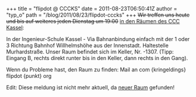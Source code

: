 +++
title = "flipdot @ CCCKS"
date = 2011-08-23T06:50:41Z
author = "typ_o"
path = "/blog/2011/08/23/flipdot-cccks"
+++
~~Wir treffen uns heute und bis auf weiteres jeden Dienstag um 19:00~~
[in den Räumen des CCC
Kassel](https://maps.google.de/maps?q=kassel,+wilhelmsh%C3%B6her+allee+73&hl=de&ie=UTF8&ll=51.311308,9.47338&spn=0.006284,0.011061&sll=51.312273,9.473723&sspn=0.006284,0.011061&t=h&z=17):

In der Ingenieur-Schule Kassel - Via Bahnanbindung einfach mit der 1
oder 3 Richtung Bahnhof Willhelmshöhe aus der Innenstadt. Haltestelle
Murhardstraße. Unser Raum befindet sich im Keller, Nr. -1307. (Tipp:
Eingang B, rechts direkt runter bis in den Keller, dann rechts in den
Gang).

Wenn du Probleme hast, den Raum zu finden: Mail an com {kringeldings}
flipdot {punkt} org

Edit: Diese meldung ist nicht mehr aktuell, da [neuer
Raum](https://flipdot.org/wiki/index.php?title=Flipdot_Treffen)
gefunden\!
